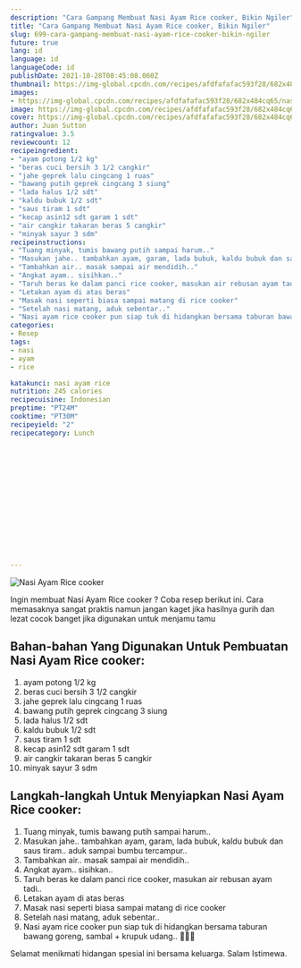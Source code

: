 ```yaml
---
description: "Cara Gampang Membuat Nasi Ayam Rice cooker, Bikin Ngiler"
title: "Cara Gampang Membuat Nasi Ayam Rice cooker, Bikin Ngiler"
slug: 699-cara-gampang-membuat-nasi-ayam-rice-cooker-bikin-ngiler
future: true
lang: id
language: id
languageCode: id
publishDate: 2021-10-28T08:45:08.060Z 
thumbnail: https://img-global.cpcdn.com/recipes/afdfafafac593f28/682x484cq65/nasi-ayam-rice-cooker-foto-resep-utama.webp
images:
- https://img-global.cpcdn.com/recipes/afdfafafac593f28/682x484cq65/nasi-ayam-rice-cooker-foto-resep-utama.webp
image: https://img-global.cpcdn.com/recipes/afdfafafac593f28/682x484cq65/nasi-ayam-rice-cooker-foto-resep-utama.webp
cover: https://img-global.cpcdn.com/recipes/afdfafafac593f28/682x484cq65/nasi-ayam-rice-cooker-foto-resep-utama.webp
author: Juan Sutton
ratingvalue: 3.5
reviewcount: 12
recipeingredient:
- "ayam potong 1/2 kg"
- "beras cuci bersih 3 1/2 cangkir"
- "jahe geprek lalu cingcang 1 ruas"
- "bawang putih geprek cingcang 3 siung"
- "lada halus 1/2 sdt"
- "kaldu bubuk 1/2 sdt"
- "saus tiram 1 sdt"
- "kecap asin12 sdt garam 1 sdt"
- "air cangkir takaran beras 5 cangkir"
- "minyak sayur 3 sdm"
recipeinstructions:
- "Tuang minyak, tumis bawang putih sampai harum.."
- "Masukan jahe.. tambahkan ayam, garam, lada bubuk, kaldu bubuk dan saus tiram.. aduk sampai bumbu tercampur.."
- "Tambahkan air.. masak sampai air mendidih.."
- "Angkat ayam.. sisihkan.."
- "Taruh beras ke dalam panci rice cooker, masukan air rebusan ayam tadi.."
- "Letakan ayam di atas beras"
- "Masak nasi seperti biasa sampai matang di rice cooker"
- "Setelah nasi matang, aduk sebentar.."
- "Nasi ayam rice cooker pun siap tuk di hidangkan bersama taburan bawang goreng, sambal + krupuk udang.. 🤗🍛🤤"
categories:
- Resep
tags:
- nasi
- ayam
- rice

katakunci: nasi ayam rice 
nutrition: 245 calories
recipecuisine: Indonesian
preptime: "PT24M"
cooktime: "PT30M"
recipeyield: "2"
recipecategory: Lunch


     
    
    
    
    
    
    
    
    
    
    
      
    
---
```



![Nasi Ayam Rice cooker](https://img-global.cpcdn.com/recipes/afdfafafac593f28/682x484cq65/nasi-ayam-rice-cooker-foto-resep-utama.webp)

Ingin membuat Nasi Ayam Rice cooker ? Coba resep berikut ini. Cara memasaknya sangat praktis namun jangan kaget jika hasilnya gurih dan lezat cocok banget jika digunakan untuk menjamu tamu

<!--inarticleads1-->

## Bahan-bahan Yang Digunakan Untuk Pembuatan Nasi Ayam Rice cooker:

1. ayam potong 1/2 kg
1. beras cuci bersih 3 1/2 cangkir
1. jahe geprek lalu cingcang 1 ruas
1. bawang putih geprek cingcang 3 siung
1. lada halus 1/2 sdt
1. kaldu bubuk 1/2 sdt
1. saus tiram 1 sdt
1. kecap asin12 sdt garam 1 sdt
1. air cangkir takaran beras 5 cangkir
1. minyak sayur 3 sdm



<!--inarticleads2-->

## Langkah-langkah Untuk Menyiapkan Nasi Ayam Rice cooker:

1. Tuang minyak, tumis bawang putih sampai harum..
1. Masukan jahe.. tambahkan ayam, garam, lada bubuk, kaldu bubuk dan saus tiram.. aduk sampai bumbu tercampur..
1. Tambahkan air.. masak sampai air mendidih..
1. Angkat ayam.. sisihkan..
1. Taruh beras ke dalam panci rice cooker, masukan air rebusan ayam tadi..
1. Letakan ayam di atas beras
1. Masak nasi seperti biasa sampai matang di rice cooker
1. Setelah nasi matang, aduk sebentar..
1. Nasi ayam rice cooker pun siap tuk di hidangkan bersama taburan bawang goreng, sambal + krupuk udang.. 🤗🍛🤤




Selamat menikmati hidangan spesial ini bersama keluarga. Salam Istimewa.
